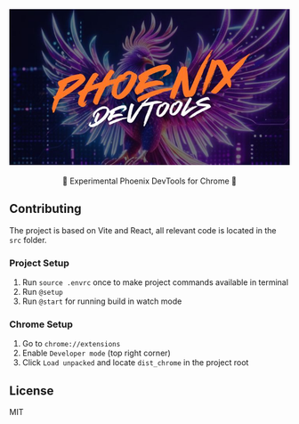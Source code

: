 <img src="assets/banner.jpg" />
<br/>
<br/>

<div style="text-align:center">
🚧 Experimental Phoenix DevTools for Chrome 🚧
</div>

## Contributing

The project is based on Vite and React, all relevant code is located in the `src` folder.

### Project Setup

1. Run `source .envrc` once to make project commands available in terminal
2. Run `@setup`
3. Run `@start` for running build in watch mode

### Chrome Setup

1. Go to `chrome://extensions`
2. Enable `Developer mode` (top right corner)
3. Click `Load unpacked` and locate `dist_chrome` in the project root

## License

MIT
